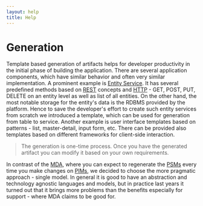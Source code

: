 ```yaml
---
layout: help
title: Help
---
```


Generation
===

Template based generation of artifacts helps for developer productivity in the initial phase of building the application.
There are several application components, which have similar behavior and often very similar implementation. 
A prominent example is [Entity Service](entity_service.html). It has several predefined methods based on 
[REST](http://en.wikipedia.org/wiki/Representational_state_transfer) concepts and 
[HTTP](http://en.wikipedia.org/wiki/Hypertext_Transfer_Protocol) - GET, POST, PUT, DELETE on an entity level as well as list of all entities. 
On the other hand, the most notable storage for the entity's data is the RDBMS provided by the platform. 
Hence to save the developer's effort to create such entity services from scratch we introduced a template, which can be used for generation from table to service.
Another example is user interface templates based on patterns - list, master-detail, input form, etc. 
There can be provided also templates based on different frameworks for client-side interaction.

> The generation is one-time process. Once you have the generated artifact you can modify it based on your own requirements.

In contrast of the [MDA](http://en.wikipedia.org/wiki/Model-driven_architecture), 
where you can expect to regenerate the [PSMs](http://en.wikipedia.org/wiki/Platform-specific_model) every time you make changes on 
[PIMs](http://en.wikipedia.org/wiki/Platform-independent_model), we decided to choose the more pragmatic approach - single model. 
In general it is good to have an abstraction and technology agnostic languages and models, 
but in practice last years it turned out that it brings more problems than the benefits especially for support - where MDA claims to be good for.
